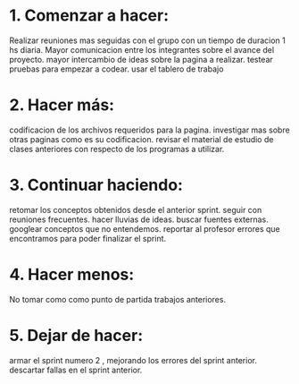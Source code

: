 # 1. Comenzar a hacer:

 Realizar reuniones mas seguidas con el grupo con un tiempo de duracion 1 hs diaria.
 Mayor comunicacion entre los integrantes sobre el avance del proyecto.
 mayor intercambio de ideas sobre la pagina a realizar.
 testear pruebas para empezar a codear.
 usar el tablero de trabajo
  
# 2. Hacer más:

codificacion de los archivos requeridos para la pagina.
investigar mas sobre otras paginas como es su codificacion.
revisar el material de estudio de clases anteriores con respecto de los programas a utilizar.

# 3. Continuar haciendo:

retomar los conceptos obtenidos desde el anterior sprint.
seguir con reuniones frecuentes.
hacer lluvias de ideas.
buscar fuentes externas.
googlear conceptos que no entendemos.
reportar al profesor errores que encontramos para poder finalizar el sprint.

# 4. Hacer menos:

No tomar como como punto de partida trabajos anteriores.

# 5. Dejar de hacer:

armar el sprint numero 2 , mejorando los errores del sprint anterior.
descartar fallas en el sprint anterior. 

